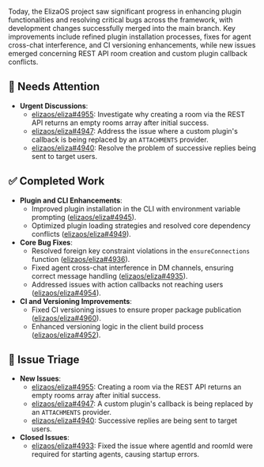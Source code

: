 Today, the ElizaOS project saw significant progress in enhancing plugin functionalities and resolving critical bugs across the framework, with development changes successfully merged into the main branch. Key improvements include refined plugin installation processes, fixes for agent cross-chat interference, and CI versioning enhancements, while new issues emerged concerning REST API room creation and custom plugin callback conflicts.

## 🚨 Needs Attention 
- **Urgent Discussions**:
    - [elizaos/eliza#4955](https://github.com/elizaos/eliza/issues/4955): Investigate why creating a room via the REST API returns an empty rooms array after initial success.
    - [elizaos/eliza#4947](https://github.com/elizaos/eliza/issues/4947): Address the issue where a custom plugin's callback is being replaced by an `ATTACHMENTS` provider.
    - [elizaos/eliza#4940](https://github.com/elizaos/eliza/issues/4940): Resolve the problem of successive replies being sent to target users.

## ✅ Completed Work
- **Plugin and CLI Enhancements**:
    - Improved plugin installation in the CLI with environment variable prompting ([elizaos/eliza#4945](https://github.com/elizaos/eliza/pull/4945)).
    - Optimized plugin loading strategies and resolved core dependency conflicts ([elizaos/eliza#4949](https://github.com/elizaos/eliza/pull/4949)).
- **Core Bug Fixes**:
    - Resolved foreign key constraint violations in the `ensureConnections` function ([elizaos/eliza#4936](https://github.com/elizaos/eliza/pull/4936)).
    - Fixed agent cross-chat interference in DM channels, ensuring correct message handling ([elizaos/eliza#4935](https://github.com/elizaos/eliza/pull/4935)).
    - Addressed issues with action callbacks not reaching users ([elizaos/eliza#4954](https://github.com/elizaos/eliza/pull/4954)).
- **CI and Versioning Improvements**:
    - Fixed CI versioning issues to ensure proper package publication ([elizaos/eliza#4960](https://github.com/elizaos/eliza/pull/4960)).
    - Enhanced versioning logic in the client build process ([elizaos/eliza#4952](https://github.com/elizaos/eliza/pull/4952)).

## 🐞 Issue Triage
- **New Issues**:
    - [elizaos/eliza#4955](https://github.com/elizaos/eliza/issues/4955): Creating a room via the REST API returns an empty rooms array after initial success.
    - [elizaos/eliza#4947](https://github.com/elizaos/eliza/issues/4947): A custom plugin's callback is being replaced by an `ATTACHMENTS` provider.
    - [elizaos/eliza#4940](https://github.com/elizaos/eliza/issues/4940): Successive replies are being sent to target users.
- **Closed Issues**:
    - [elizaos/eliza#4933](https://github.com/elizaos/eliza/issues/4933): Fixed the issue where agentId and roomId were required for starting agents, causing startup errors.